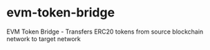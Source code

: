 # evm-token-bridge
EVM Token Bridge - Transfers ERC20 tokens from source blockchain network to target network
